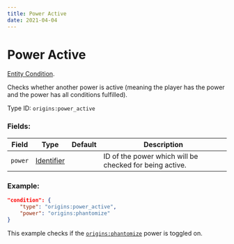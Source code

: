 ```yaml
---
title: Power Active
date: 2021-04-04
---
```

# Power Active

[Entity Condition](../entity_conditions.md).

Checks whether another power is active (meaning the player has the power and the power has all conditions fulfilled).

Type ID: `origins:power_active`

### Fields:

Field  | Type | Default | Description
-------|------|---------|-------------
`power` | [Identifier](../data_types/identifier.md) | |  ID of the power which will be checked for being active.

### Example:
```json
"condition": {
    "type": "origins:power_active",
    "power": "origins:phantomize"
}
```
This example checks if the [`origins:phantomize`](https://github.com/apace100/origins-fabric/blob/master/src/main/resources/data/origins/powers/phantomize.json) power is toggled on.